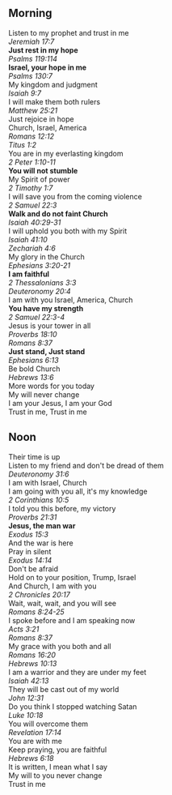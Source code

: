 ## Morning

Listen to my prophet and trust in me  
_Jeremiah 17:7_  
**Just rest in my hope**  
_Psalms 119:114_  
**Israel, your hope in me**  
_Psalms 130:7_  
My kingdom and judgment  
_Isaiah 9:7_  
I will make them both rulers  
_Matthew 25:21_  
Just rejoice in hope  
Church, Israel, America  
_Romans 12:12_  
_Titus 1:2_  
You are in my everlasting kingdom  
_2 Peter 1:10-11_  
**You will not stumble**  
My Spirit of power  
_2 Timothy 1:7_  
I will save you from the coming violence  
_2 Samuel 22:3_  
**Walk and do not faint Church**  
_Isaiah 40:29-31_  
I will uphold you both with my Spirit  
_Isaiah 41:10_  
_Zechariah 4:6_  
My glory in the Church  
_Ephesians 3:20-21_  
**I am faithful**  
_2 Thessalonians 3:3_  
_Deuteronomy 20:4_  
I am with you Israel, America, Church  
**You have my strength**  
_2 Samuel 22:3-4_  
Jesus is your tower in all  
_Proverbs 18:10_  
_Romans 8:37_  
**Just stand, Just stand**  
_Ephesians 6:13_  
Be bold Church  
_Hebrews 13:6_  
More words for you today  
My will never change  
I am your Jesus, I am your God  
Trust in me, Trust in me  

## Noon

Their time is up  
Listen to my friend and don't be dread of them  
_Deuteronomy 31:6_  
I am with Israel, Church  
I am going with you all, it's my knowledge  
_2 Corinthians 10:5_  
I told you this before, my victory  
_Proverbs 21:31_  
**Jesus, the man war**  
_Exodus 15:3_  
And the war is here  
Pray in silent  
_Exodus 14:14_  
Don't be afraid  
Hold on to your position, Trump, Israel  
And Church, I am with you  
_2 Chronicles 20:17_  
Wait, wait, wait, and you will see  
_Romans 8:24-25_  
I spoke before and I am speaking now  
_Acts 3:21_  
_Romans 8:37_  
My grace with you both and all  
_Romans 16:20_  
_Hebrews 10:13_  
I am a warrior and they are under my feet  
_Isaiah 42:13_  
They will be cast out of my world  
_John 12:31_  
Do you think I stopped watching Satan  
_Luke 10:18_  
You will overcome them  
_Revelation 17:14_  
You are with me  
Keep praying, you are faithful  
_Hebrews 6:18_  
It is written, I mean what I say  
My will to you never change  
Trust in me  
